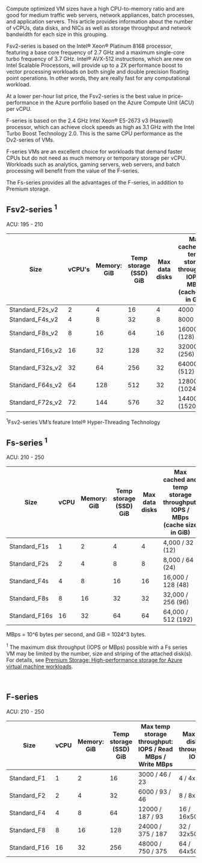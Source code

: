 <!-- F-series, Fs-series* -->

Compute optimized VM sizes have a high CPU-to-memory ratio and are good for medium traffic web servers, network appliances, batch processes, and application servers. This article provides information about the number of vCPUs, data disks, and NICs as well as storage throughput and network bandwidth for each size in this grouping.

Fsv2-series is based on the Intel® Xeon® Platinum 8168 processor, featuring a base core frequency of 2.7 GHz and a maximum single-core turbo frequency of 3.7 GHz. Intel® AVX-512 instructions, which are new on Intel Scalable Processors, will provide up to a 2X performance boost to vector processing workloads on both single and double precision floating point operations. In other words, they are really fast for any computational workload. 

At a lower per-hour list price, the Fsv2-series is the best value in price-performance in the Azure portfolio based on the Azure Compute Unit (ACU) per vCPU. 

F-series is based on the 2.4 GHz Intel Xeon® E5-2673 v3 (Haswell) processor, which can achieve clock speeds as high as 3.1 GHz with the Intel Turbo Boost Technology 2.0. This is the same CPU performance as the Dv2-series of VMs.  

F-series VMs are an excellent choice for workloads that demand faster CPUs but do not need as much memory or temporary storage per vCPU.  Workloads such as analytics, gaming servers, web servers, and batch processing will benefit from the value of the F-series.

The Fs-series provides all the advantages of the F-series, in addition to Premium storage.

## Fsv2-series <sup>1</sup>

ACU: 195 - 210

| Size             | vCPU's | Memory: GiB | Temp storage (SSD) GiB | Max data disks | Max cached and temp storage throughput: IOPS / MBps (cache size in GiB) | Max NICs / Expected network bandwidth (Mbps) |
|------------------|--------|-------------|----------------|----------------|-----------------------------------------------------------------------|------------------------------------------------|
| Standard_F2s_v2  | 2      | 4           | 16             | 4              | 4000 (32)                                                             | Moderate                                       |
| Standard_F4s_v2  | 4      | 8           | 32             | 8              | 8000 (64)                                                             | Moderate                                       |
| Standard_F8s_v2   | 8      | 16          | 64             | 16             | 16000 (128)                                                           | High                                           |
| Standard_F16s_v2 | 16     | 32          | 128            | 32             | 32000 (256)                                                           | High                                           |
| Standard_F32s_v2 | 32     | 64          | 256            | 32             | 64000 (512)                                                           | Extremely High                                 |
| Standard_F64s_v2 | 64     | 128         | 512            | 32             | 128000 (1024)                                                         | Extremely High                                 |
| Standard_F72s_v2 | 72     | 144         | 576            | 32             | 144000 (1520)                                                         | Extremely High                                 |

<sup>1</sup>Fsv2-series VM’s feature Intel® Hyper-Threading Technology

## Fs-series <sup>1</sup>

ACU: 210 - 250

| Size | vCPU | Memory: GiB | Temp storage (SSD) GiB | Max data disks | Max cached and temp storage throughput: IOPS / MBps (cache size in GiB) | Max uncached disk throughput: IOPS / MBps | Max NICs / Expected network bandwidth (Mbps) |
| --- | --- | --- | --- | --- | --- | --- | --- |
| Standard_F1s |1 |2 |4 |4 |4,000 / 32 (12) |3,200 / 48 |2 / 750 |
| Standard_F2s |2 |4 |8 |8 |8,000 / 64 (24) |6,400 / 96 |2 / 1500 |
| Standard_F4s |4 |8 |16 |16 |16,000 / 128 (48) |12,800 / 192 |4 / 3000 |
| Standard_F8s |8 |16 |32 |32 |32,000 / 256 (96) |25,600 / 384 |8 / 6000 |
| Standard_F16s |16 |32 |64 |64 |64,000 / 512 (192) |51,200 / 768 |8 / 6000-12000 &#8224; |

MBps = 10^6 bytes per second, and GiB = 1024^3 bytes.

<sup>1</sup> The maximum disk throughput (IOPS or MBps) possible with a Fs series VM may be limited by the number, size and striping of the attached disk(s).  For details, see [Premium Storage: High-performance storage for Azure virtual machine workloads](../articles/virtual-machines/windows/premium-storage.md).


<br>

## F-series

ACU: 210 - 250

| Size         | vCPU | Memory: GiB | Temp storage (SSD) GiB | Max temp storage throughput: IOPS / Read MBps / Write MBps | Max data disks / throughput: IOPS | Max NICs / Expected network bandwidth (Mbps) |
|--------------|-----------|-------------|----------------|----------------------------------------------------------|-----------------------------------|------------------------------|
| Standard_F1  | 1         | 2           | 16             | 3000 / 46 / 23                                           | 4 / 4x500                         | 2 / 750                 |
| Standard_F2  | 2         | 4           | 32             | 6000 / 93 / 46                                           | 8 / 8x500                         | 2 / 1500                     |
| Standard_F4  | 4         | 8           | 64             | 12000 / 187 / 93                                         | 16 / 16x500                         | 4 / 3000                     |
| Standard_F8  | 8         | 16          | 128            | 24000 / 375 / 187                                        | 32 / 32x500                       | 8 / 6000                     |
| Standard_F16 | 16        | 32          | 256            | 48000 / 750 / 375                                        | 64 / 64x500                       | 8 / 6000 - 12000 &#8224;           |


<br>



